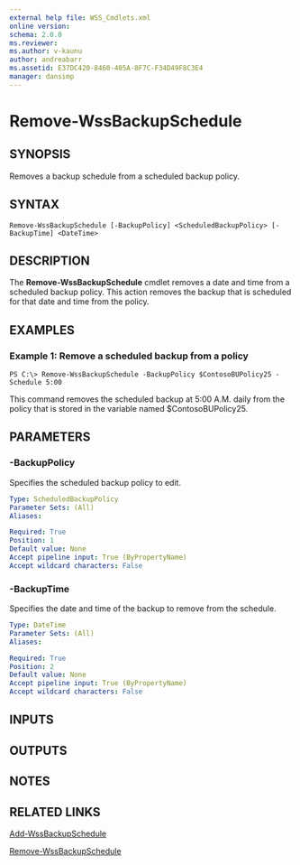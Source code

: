```yaml
---
external help file: WSS_Cmdlets.xml
online version: 
schema: 2.0.0
ms.reviewer:
ms.author: v-kaunu
author: andreabarr
ms.assetid: E37DC420-8460-405A-8F7C-F34D49F8C3E4
manager: dansimp
---
```


# Remove-WssBackupSchedule

## SYNOPSIS
Removes a backup schedule from a scheduled backup policy.

## SYNTAX

```
Remove-WssBackupSchedule [-BackupPolicy] <ScheduledBackupPolicy> [-BackupTime] <DateTime>
```

## DESCRIPTION
The **Remove-WssBackupSchedule** cmdlet removes a date and time from a scheduled backup policy.
This action removes the backup that is scheduled for that date and time from the policy.

## EXAMPLES

### Example 1: Remove a scheduled backup from a policy
```
PS C:\> Remove-WssBackupSchedule -BackupPolicy $ContosoBUPolicy25 -Schedule 5:00
```

This command removes the scheduled backup at 5:00 A.M.
daily from the policy that is stored in the variable named $ContosoBUPolicy25.

## PARAMETERS

### -BackupPolicy
Specifies the scheduled backup policy to edit.

```yaml
Type: ScheduledBackupPolicy
Parameter Sets: (All)
Aliases: 

Required: True
Position: 1
Default value: None
Accept pipeline input: True (ByPropertyName)
Accept wildcard characters: False
```

### -BackupTime
Specifies the date and time of the backup to remove from the schedule.

```yaml
Type: DateTime
Parameter Sets: (All)
Aliases: 

Required: True
Position: 2
Default value: None
Accept pipeline input: True (ByPropertyName)
Accept wildcard characters: False
```

## INPUTS

## OUTPUTS

## NOTES

## RELATED LINKS

[Add-WssBackupSchedule](./Add-WssBackupSchedule.md)

[Remove-WssBackupSchedule](./Remove-WssBackupSchedule.md)

